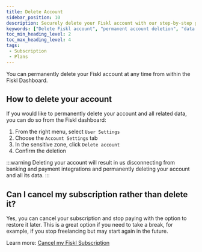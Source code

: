 ```yaml
---
title: Delete Account
sidebar_position: 10
description: Securely delete your Fiskl account with our step-by-step guide. Ensure all data is erased and necessary actions are completed.
keywords: ["Delete Fiskl account", "permanent account deletion", "data security", "account closure", "user management"]
toc_min_heading_level: 2
toc_max_heading_level: 4
tags:
 - Subscription
 - Plans
---
```


You can permanently delete your Fiskl account at any time from within the Fiskl Dashboard.

## How to delete your account

If you would like to permanently delete your account and all related data, you can do so from the Fiskl dashboard:

1. From the right menu, select `User Settings`
1. Choose the `Account Settings` tab
1. In the sensitive zone, click `Delete account`
1. Confirm the deletion

:::warning
Deleting your account will result in us disconnecting from banking and payment integrations and permanently deleting your account and all its data.
:::

## Can I cancel my subscription rather than delete it?

Yes, you can cancel your subscription and stop paying with the option to restore it later. This is a great option if you need to take a break, for example, if you stop freelancing but may start again in the future.

Learn more: [Cancel my Fiskl Subscription](./cancel-subscription.md)
